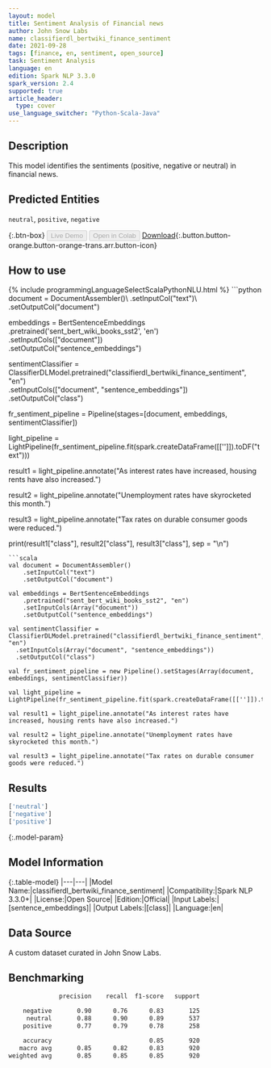 ```yaml
---
layout: model
title: Sentiment Analysis of Financial news
author: John Snow Labs
name: classifierdl_bertwiki_finance_sentiment
date: 2021-09-28
tags: [finance, en, sentiment, open_source]
task: Sentiment Analysis
language: en
edition: Spark NLP 3.3.0
spark_version: 2.4
supported: true
article_header:
  type: cover
use_language_switcher: "Python-Scala-Java"
---
```


## Description

This model identifies the sentiments (positive, negative or neutral) in financial news.

## Predicted Entities

`neutral`, `positive`, `negative`

{:.btn-box}
<button class="button button-orange" disabled>Live Demo</button>
<button class="button button-orange" disabled>Open in Colab</button>
[Download](https://s3.amazonaws.com/auxdata.johnsnowlabs.com/public/models/classifierdl_bertwiki_finance_sentiment_en_3.3.0_2.4_1632818954596.zip){:.button.button-orange.button-orange-trans.arr.button-icon}

## How to use



<div class="tabs-box" markdown="1">
{% include programmingLanguageSelectScalaPythonNLU.html %}
```python
document = DocumentAssembler()\
    .setInputCol("text")\
    .setOutputCol("document")

embeddings = BertSentenceEmbeddings\
    .pretrained('sent_bert_wiki_books_sst2', 'en') \
    .setInputCols(["document"])\
    .setOutputCol("sentence_embeddings")

sentimentClassifier = ClassifierDLModel.pretrained("classifierdl_bertwiki_finance_sentiment", "en") \
  .setInputCols(["document", "sentence_embeddings"]) \
  .setOutputCol("class")

fr_sentiment_pipeline = Pipeline(stages=[document, embeddings, sentimentClassifier])

light_pipeline = LightPipeline(fr_sentiment_pipeline.fit(spark.createDataFrame([['']]).toDF("text")))

result1 = light_pipeline.annotate("As interest rates have increased, housing rents have also increased.")

result2 = light_pipeline.annotate("Unemployment rates have skyrocketed this month.")

result3 = light_pipeline.annotate("Tax rates on durable consumer goods were reduced.")

print(result1["class"], result2["class"], result3["class"], sep = "\n")
```
```scala
val document = DocumentAssembler()
    .setInputCol("text")
    .setOutputCol("document")

val embeddings = BertSentenceEmbeddings
    .pretrained("sent_bert_wiki_books_sst2", "en")
    .setInputCols(Array("document"))
    .setOutputCol("sentence_embeddings")

val sentimentClassifier = ClassifierDLModel.pretrained("classifierdl_bertwiki_finance_sentiment", "en")
  .setInputCols(Array("document", "sentence_embeddings"))
  .setOutputCol("class")

val fr_sentiment_pipeline = new Pipeline().setStages(Array(document, embeddings, sentimentClassifier))

val light_pipeline = LightPipeline(fr_sentiment_pipeline.fit(spark.createDataFrame([['']]).toDF("text")))

val result1 = light_pipeline.annotate("As interest rates have increased, housing rents have also increased.")

val result2 = light_pipeline.annotate("Unemployment rates have skyrocketed this month.")

val result3 = light_pipeline.annotate("Tax rates on durable consumer goods were reduced.")
```
</div>

## Results

```bash
['neutral']
['negative']
['positive']
```

{:.model-param}
## Model Information

{:.table-model}
|---|---|
|Model Name:|classifierdl_bertwiki_finance_sentiment|
|Compatibility:|Spark NLP 3.3.0+|
|License:|Open Source|
|Edition:|Official|
|Input Labels:|[sentence_embeddings]|
|Output Labels:|[class]|
|Language:|en|

## Data Source

A custom dataset curated in John Snow Labs.

## Benchmarking

```bash
              precision    recall  f1-score   support

    negative       0.90      0.76      0.83       125
     neutral       0.88      0.90      0.89       537
    positive       0.77      0.79      0.78       258

    accuracy                           0.85       920
   macro avg       0.85      0.82      0.83       920
weighted avg       0.85      0.85      0.85       920
```